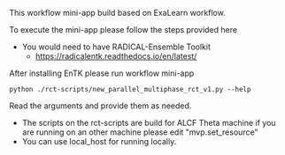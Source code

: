 This workflow mini-app build based on ExaLearn workflow. 

To execute the mini-app please follow the steps provided here

- You would need to have RADICAL-Ensemble Toolkit 
  - https://radicalentk.readthedocs.io/en/latest/

After installing EnTK please run workflow mini-app

`python ./rct-scripts/new_parallel_multiphase_rct_v1.py --help`

Read the arguments and provide them as needed. 
- The scripts on the rct-scripts are build for ALCF Theta machine if you are running on an other machine please edit "mvp.set_resource" 
- You can use local_host for running locally. 
